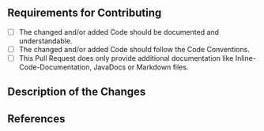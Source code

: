 ## Requirements for Contributing

* [ ] The changed and/or added Code should be documented and understandable.
* [ ] The changed and/or added Code should follow the Code Conventions.
* [ ] This Pull Request does only provide additional documentation like Inline-Code-Documentation, JavaDocs or Markdown files.

## Description of the Changes

<!--
Please describe all Documentations made in this Pull Request.
-->

## References

<!--
If this Pull Request Refers to anything, that should be documented here.
-->
